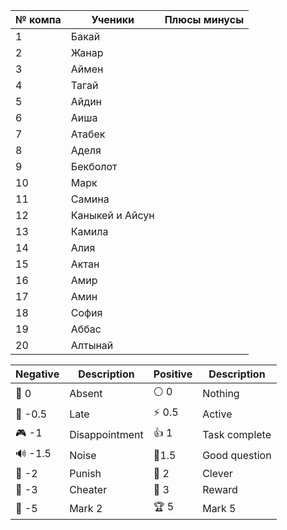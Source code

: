 
| № компа | Ученики         | Плюсы минусы |
| ------- | --------------- | ------------ |
| 1       | Бакай           |              |
| 2       | Жанар           |              |
| 3       | Аймен           |              |
| 4       | Тагай           |              |
| 5       | Айдин           |              |
| 6       | Аиша            |              |
| 7       | Атабек          |              |
| 8       | Аделя           |              |
| 9       | Бекболот        |              |
| 10      | Марк            |              |
| 11      | Самина          |              |
| 12      | Каныкей и Айсун |              |
| 13      | Камила          |              |
| 14      | Алия            |              |
| 15      | Актан           |              |
| 16      | Амир            |              |
| 17      | Амин            |              |
| 18      | София           |              |
| 19      | Аббас           |              |
| 20      | Алтынай         |              |

| Negative | Description    | Positive | Description   |
| -------- | -------------- | -------- | ------------- |
| 👻 0     | Absent         | ⚪ 0      | Nothing       |
| 🔔 -0.5  | Late           | ⚡ 0.5    | Active        |
| 🎮 -1    | Disappointment | 👍 1     | Task complete |
| 🔊 -1.5  | Noise          | 🧐1.5    | Good question |
| 👺 -2    | Punish         | 🔑 2     | Clever        |
| 🐒 -3    | Cheater        | 🏅️ 3    | Reward        |
| 🏴 -5    | Mark 2         | 🏆 5     | Mark 5        |

